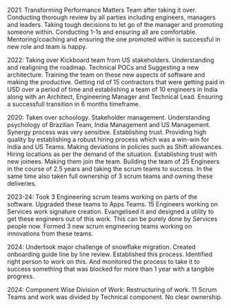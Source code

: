 2021: 
Transforming Performance Matters Team after taking it over. Conducting thorough review by all parties including engineers, managers and leaders. Taking tough decisions to let go of the manager and promoting someone within. Conducting 1-1s and ensuring all are comfortable. Mentoring/coaching and ensuring the one promoted within is successful in new role and team is happy. 

2022: 
Taking over Kickboard team from US stakeholders. Understanding and realigning the roadmap. Technical POCs and Suggesting a new architecture. Training the team on these new aspects of software and making the productive. Getting rid of 15 contractors that were getting paid in USD over a period of time and establishing a team of 10 engineers in India along with an Architect, Engineering Manager and Technical Lead. Ensuring a successfull transition in 6 months timeframe. 

2020: 
Taken over schoology. Stakeholder management. Understanding psychology of Brazilian Team, India Management and US Management. Synergy process was very sensitive. Establishing trust. Providing high quality by establishing a robust hiring process which was a win-win for India and US Teams. Making deviations in policies such as Shift allowances. Hiring locations as per the demand of the situation. Establishing trust with new joinees. Making them join the team. Building the team of 25 Engineers in the course of 2.5 years and taking the scrum teams to success. In the same time also taken full ownership of 3 scrum teams and owning these deliveries. 

2023-24: 
Took 3 Engineering scrum teams working on parts of the software. Upgraded these teams to Apps Teams. 15 Engineers working on Services work signature creation. Evangelised it and designed a utility to get these engineers out of this work. This can be purely done by Services people now. Formed 3 new scrum engineering teams working on innovations from these teams. 

2024: 
Undertook major challenge of snowflake migration. Created onboarding guide line by line review. Established this process. Identified right person to work on this. And monitored the process to take it to success something that was blocked for more than 1 year with a tangible progress. 

2024: Component Wise Division of Work: Restructuring of work. 
11 Scrum Teams and work was divided by Technical component. No clear ownership.